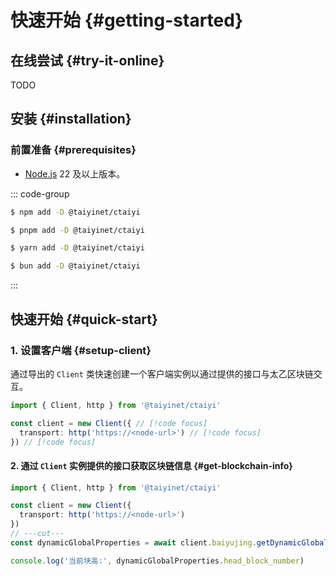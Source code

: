 # 快速开始 {#getting-started}

## 在线尝试 {#try-it-online}

TODO

## 安装 {#installation}

### 前置准备 {#prerequisites}

- [Node.js](https://nodejs.org/) 22 及以上版本。

::: code-group

```sh [npm]
$ npm add -D @taiyinet/ctaiyi
```

```sh [pnpm]
$ pnpm add -D @taiyinet/ctaiyi
```

```sh [yarn]
$ yarn add -D @taiyinet/ctaiyi
```

```sh [bun]
$ bun add -D @taiyinet/ctaiyi
```

:::

## 快速开始 {#quick-start}

### 1. 设置客户端 {#setup-client}

通过导出的 `Client` 类快速创建一个客户端实例以通过提供的接口与太乙区块链交互。

```ts twoslash
import { Client, http } from '@taiyinet/ctaiyi'

const client = new Client({ // [!code focus]
  transport: http('https://<node-url>') // [!code focus]
}) // [!code focus]
```

#### 2. 通过 `Client` 实例提供的接口获取区块链信息 {#get-blockchain-info}

```ts twoslash
import { Client, http } from '@taiyinet/ctaiyi'

const client = new Client({
  transport: http('https://<node-url>')
})
// ---cut---
const dynamicGlobalProperties = await client.baiyujing.getDynamicGlobalProperties()

console.log('当前块高:', dynamicGlobalProperties.head_block_number)
```
